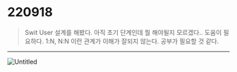 220918
======

> Swit User 설계를 해봤다. 아직 초기 단계인데 뭘 해야될지 모르겠다.. 도움이 필요하다.
1:N, N:N 이런 관계가 이해가 잘되지 않는다. 공부가 필요할 것 같다.

----

![Untitled](https://s3-us-west-2.amazonaws.com/secure.notion-static.com/19a2bc63-d19c-403d-a042-d71ed6fd1515/Untitled.png)

